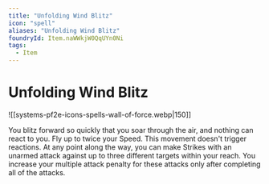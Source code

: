 ```yaml
---
title: "Unfolding Wind Blitz"
icon: "spell"
aliases: "Unfolding Wind Blitz"
foundryId: Item.naWWkjW0QqUYn0Ni
tags:
  - Item
---
```


# Unfolding Wind Blitz
![[systems-pf2e-icons-spells-wall-of-force.webp|150]]

You blitz forward so quickly that you soar through the air, and nothing can react to you. Fly up to twice your Speed. This movement doesn't trigger reactions. At any point along the way, you can make Strikes with an unarmed attack against up to three different targets within your reach. You increase your multiple attack penalty for these attacks only after completing all of the attacks.
